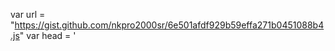 var url = "https://gist.github.com/nkpro2000sr/6e501afdf929b59effa271b0451088b4.js"
var head = '<script scr="'
var foot = '"></script\>'
document.write(head.concat(url,foot))
